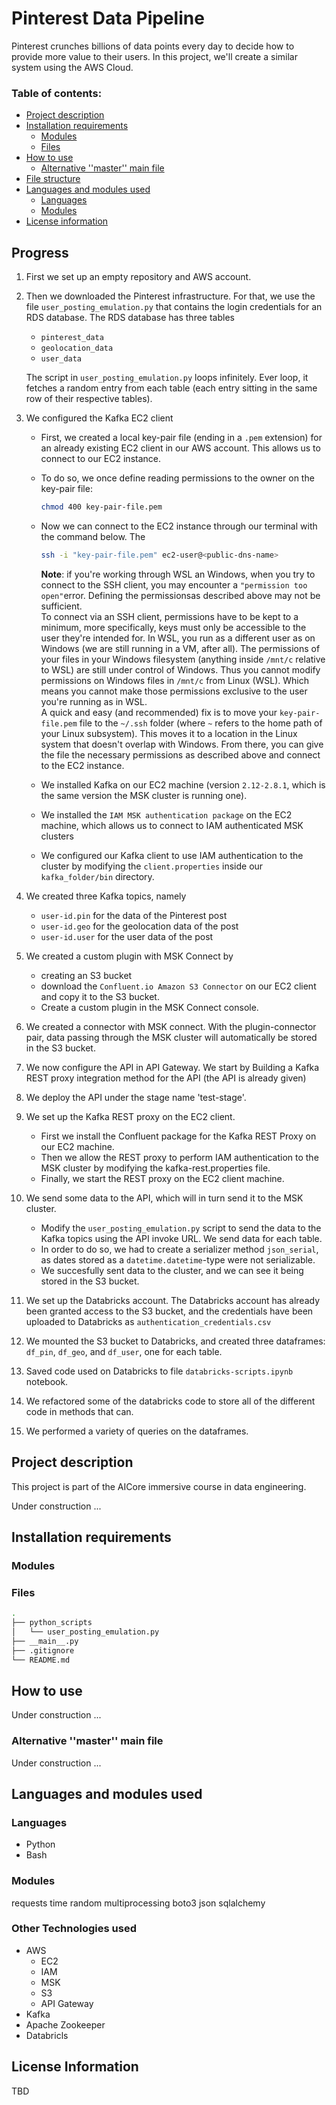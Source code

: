 # Pinterest Data Pipeline

Pinterest crunches billions of data points every day to decide how to provide more value to their users. In this project, we'll create a similar system using the AWS Cloud.

### Table of contents:
- [Project description](#project-description)
- [Installation requirements](#installation-requirements)
   - [Modules](#modules)
   - [Files](#files)
- [How to use](#how-to-use)
	- [Alternative ''master'' main file](#alternative-master-main-file)
- [File structure](#file-structure)
- [Languages and modules used](#languages-and-modules-used)
   - [Languages](#languages)
   - [Modules](#modules-1)
- [License information](#license-information)

## Progress

1. First we set up an empty repository and AWS account.

2.  Then we downloaded the Pinterest infrastructure. For that, we use the file `user_posting_emulation.py` that contains the login credentials for an RDS database. The RDS database has three tables

    - `pinterest_data`
    - `geolocation_data`
    - `user_data`

    The script in `user_posting_emulation.py` loops infinitely. Ever loop, it fetches a random entry from each table (each entry sitting in the same row of their respective tables).

3. We configured the Kafka EC2 client

    - First, we created a local key-pair file (ending in a `.pem` extension) for an already existing EC2 client in our AWS account. This allows us to connect to our EC2 instance.
    
    - To do so, we once define reading permissions to the owner on the key-pair file:
        ```bash
        chmod 400 key-pair-file.pem
        ```
    - Now we can connect to the EC2 instance through our terminal with the command below. The 
        ```bash
        ssh -i "key-pair-file.pem" ec2-user@<public-dns-name>
        ```
        
        **Note**: if you're working through WSL an Windows, when you try to connect to the SSH client, you may encounter a `"permission too open"`error. Defining the permissionsas described above may not be sufficient.    
    To connect via an SSH client, permissions have to be kept to a minimum, more specifically, keys must only be accessible to the user they're intended for. In WSL, you run as a different user as on Windows (we are still running in a VM, after all). The permissions of your files in your Windows filesystem (anything inside `/mnt/c` relative to WSL) are still under control of Windows. Thus you cannot modify permissions on Windows files in `/mnt/c` from Linux (WSL). Which means you cannot make those permissions exclusive to the user you're running as in WSL.  
    A quick and easy (and recommended) fix is to move your `key-pair-file.pem` file to the `~/.ssh` folder (where `~` refers to the home path of your Linux subsystem). This moves it to a location in the Linux system that doesn't overlap with Windows. From there, you can give the file the necessary permissions as described above and connect to the EC2 instance.

    - We installed Kafka on our EC2 machine (version `2.12-2.8.1`, which is the same version the MSK cluster is running one).

    - We installed the `IAM MSK authentication package` on the EC2 machine, which allows us to connect to IAM authenticated MSK clusters

    - We configured our Kafka client to use IAM authentication to the cluster by modifying the `client.properties` inside our `kafka_folder/bin` directory.

4. We created three Kafka topics, namely
    - `user-id.pin` for the data of the Pinterest post
    - `user-id.geo` for the geolocation data of the post
    - `user-id.user` for the user data of the post

5. We created a custom plugin with MSK Connect by
    - creating an S3 bucket
    - download the `Confluent.io Amazon S3 Connector` on our EC2 client and copy it to the S3 bucket.
    - Create a custom plugin in the MSK Connect console.

6. We created a connector with MSK connect. With the plugin-connector pair, data passing through the MSK cluster will automatically be stored in the S3 bucket.

7. We now configure the API in API Gateway. We start by Building a Kafka REST proxy integration method for the API (the API is already given)

8. We deploy the API under the stage name 'test-stage'.

9. We set up the Kafka REST proxy on the EC2 client.
    - First we install the Confluent package for the Kafka REST Proxy on our EC2 machine.
    - Then we allow the REST proxy to perform IAM authentication to the MSK cluster by modifying the kafka-rest.properties file.
    - Finally, we start the REST proxy on the EC2 client machine.

10. We send some data to the API, which will in turn send it to the MSK cluster.
    - Modify the `user_posting_emulation.py` script to send the data to the Kafka topics using the API invoke URL. We send data for each table.
    - In order to do so, we had to create a serializer method `json_serial`, as dates stored as a `datetime.datetime`-type were not serializable.
    - We succesfully sent data to the cluster, and we can see it being stored in the S3 bucket.

11. We set up the Databricks account. The Databricks account has already been granted access to the S3 bucket, and the credentials have been uploaded to Databricks as `authentication_credentials.csv`

12. We mounted the S3 bucket to Databricks, and created three dataframes: `df_pin`, `df_geo`, and `df_user`, one for each table.

13. Saved code used on Databricks to file `databricks-scripts.ipynb` notebook.

14. We refactored some of the databricks code to store all of the different code in methods that can.

15. We performed a variety of queries on the dataframes.

## Project description

This project is part of the AICore immersive course in data engineering.

Under construction ...

## Installation requirements

### Modules

### Files

```bash
.
├── python_scripts
│   └── user_posting_emulation.py
├── __main__.py
├── .gitignore
└── README.md
```

## How to use

Under construction ...

### Alternative ''master'' main file

Under construction ...

## Languages and modules used

### Languages
- Python
- Bash

### Modules

requests
time
random
multiprocessing
boto3
json
sqlalchemy

### Other Technologies used

- AWS
    - EC2
    - IAM
    - MSK
    - S3
    - API Gateway
- Kafka
- Apache Zookeeper
- Databricls

## License Information

TBD